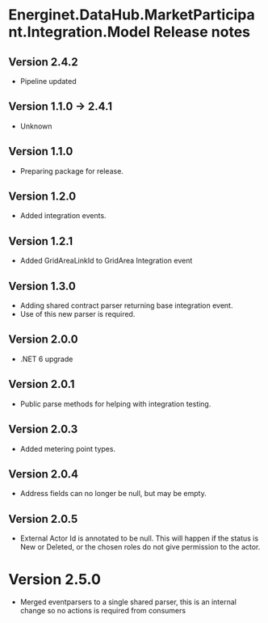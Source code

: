 # Energinet.DataHub.MarketParticipant.Integration.Model Release notes

## Version 2.4.2

- Pipeline updated

## Version 1.1.0 -> 2.4.1

- Unknown

## Version 1.1.0

- Preparing package for release.

## Version 1.2.0

- Added integration events.

## Version 1.2.1

- Added GridAreaLinkId to GridArea Integration event

## Version 1.3.0

- Adding shared contract parser returning base integration event.
- Use of this new parser is required.

## Version 2.0.0

- .NET 6 upgrade

## Version 2.0.1

- Public parse methods for helping with integration testing.

## Version 2.0.3

- Added metering point types.

## Version 2.0.4

- Address fields can no longer be null, but may be empty.

## Version 2.0.5

- External Actor Id is annotated to be null. This will happen if the status is New or Deleted, or the chosen roles do not give permission to the actor.

# Version 2.5.0

- Merged eventparsers to a single shared parser, this is an internal change so no actions is required from consumers
